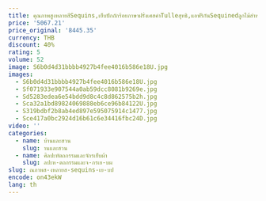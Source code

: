 ```yaml
---
title: คุณภาพสูงหลายสีSequins,เย็บปักถักร้อยภาษาฝรั่งเศสคําTulleสุทธิ,แอฟริกันSequinedลูกไม้สําหรับงานแต่งงาน,ชุดราตรี,ปาร์ตี้
price: '5067.21'
price_original: '8445.35'
currency: THB
discount: 40%
rating: 5
volume: 52
image: S6b0d4d31bbbb4927b4fee4016b586e18U.jpg
images:
  - S6b0d4d31bbbb4927b4fee4016b586e18U.jpg
  - Sf071933e907544a0ab59dcc8081b9269e.jpg
  - Sd5283edea6e54bdd9d8c4c8d862575b2h.jpg
  - Sca32a1bd89824069888eb6ce96b84122U.jpg
  - S319bdbf2b8ab4ed897e595075914c1477.jpg
  - Sce417a0bc2924d16b61c6e34416fbc24D.jpg
video: ''
categories:
  - name: บ้านและสวน
    slug: านและสวน
  - name: ศิลปะหัตถกรรมและจักรเย็บผ้า
    slug: ลปะห-ตถกรรมและจ-กรเย-บผ
slug: ณภาพส-งหลายส-sequins-เย-บป
encode: on43ekW
lang: th
---
```

  